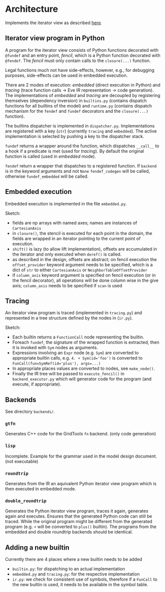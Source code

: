# Architecture

Implements the iterator view as described [here](https://github.com/GridTools/concepts/wiki/Iterator-View).

## Iterator view program in Python

A program for the iterator view consists of Python functions decorated with `@fundef` and an entry point, *fencil*, which is a Python function decorated with `@fendef`. The *fencil* must only contain calls to the `closure(...)` function.

Legal functions much not have side-effects, however, e.g., for debugging purposes, side-effects can be used in embedded execution.

There are 2 modes of execution: *embedded* (direct execution in Python) and *tracing* (trace function calls -> Eve IR representation -> code generation).
The implementations of *embedded* and *tracing* are decoupled by registering themselves (dependency inversion) in `builtins.py` (contains dispatch functions for all builtins of the model) and `runtime.py` (contains dispatch mechanism for the `fendef` and `fundef` decorators and the `closure(...)` function).

The builtins dispatcher is implemented in `dispatcher.py`. Implementations are registered with a key (`str`) (currently `tracing` and `embedded`). The active implementation is selected by pushing a key to the dispatcher stack.

`fundef` returns a wrapper around the function, which dispatches `__call__` to a hook if a predicate is met (used for *tracing*). By default the original function is called (used in *embedded* mode).

`fendef` return a wrapper that dispatches to a registered function. If `backend` is in the keyword arguments and not `None` `fendef_codegen` will be called, otherwise `fundef_embedded` will be called.

## Embedded execution

Embedded execution is implemented in the file `embedded.py`.

Sketch:
- fields are np arrays with named axes; names are instances of `CartesianAxis`
- in `closure()`, the stencil is executed for each point in the domain, the fields are wrapped in an iterator pointing to the current point of execution.
- `shift()` is lazy (to allow lift implementation), offsets are accumulated in the iterator and only executed when `deref()` is called.
- as described in the design, offsets are abstract; on fencil execution the `offset_provider` keyword argument needs to be specified, which is a dict of `str` to either `CartesianAxis` or `NeighborTableOffsetProvider`
- if `column_axis` keyword argument is specified on fencil execution (or in the fencil decorator), all operations will be done column wise in the give axis; `column_axis` needs to be specified if `scan` is used

## Tracing

An iterator view program is traced (implemented in `tracing.py`) and represented in a tree structure defined by the nodes in (`ir.py`).

Sketch:
- Each builtin returns a `FunctionCall` node representing the builtin.
- Foreach `fundef`, the signature of the wrapped function is extracted, then it is invoked with `Sym` nodes as arguments.
- Expressions involving an `Expr` node (e.g. `Sym`) are converted to appropriate builtin calls, e.g. `4. + Sym(id='foo')` is converted to `FunCall(fun=SymRef(id='plus'), args=...)`
- In appropriate places values are converted to nodes, see `make_node()`.
- Finally the IR tree will be passed to `execute_fencil()` in `backend_executor.py` which will generator code for the program (and execute, if appropriate).

## Backends

See directory `backends/`.

### `gtfn`

Generates C++ code for the GridTools `fn` backend. (only code generation)

### `lisp`

Incomplete. Example for the grammar used in the model design document. (not executable)

### `roundtrip`

Generates from the IR an aquivalent Python iterator view program which is then executed in embedded mode.

### `double_roundtrip`

Generates the Python iterator view program, traces it again, generates again and executes. Ensures that the generated Python code can still be traced. While the original program might be different from the generated program (e.g. `+` will be converted to `plus()` builtin). The programs from the embedded and double roundtrip backends should be identical.

## Adding a new builtin

Currently there are 4 places where a new builtin needs to be added
- `builtin.py`: for dispatching to an actual implementation
- `embedded.py` and `tracing.py`: for the respective implementation
- `ir.py`: we check for consistent use of symbols, therefore if a `FunCall` to the new builtin is used, it needs to be available in the symbol table.
